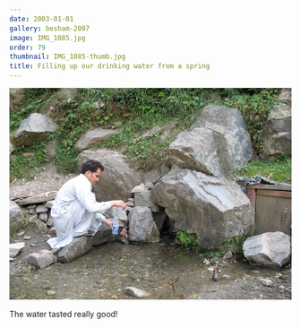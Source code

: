 ```yaml
---
date: 2003-01-01
gallery: besham-2007
image: IMG_1085.jpg
order: 79
thumbnail: IMG_1085-thumb.jpg
title: Filling up our drinking water from a spring
---
```


![Filling up our drinking water from a spring](./IMG_1085.jpg)

The water tasted really good!